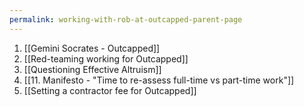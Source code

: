 ```yaml
---
permalink: working-with-rob-at-outcapped-parent-page
---
```


1. [[Gemini Socrates - Outcapped]]
2. [[Red-teaming working for Outcapped]]
3. [[Questioning Effective Altruism]]
4. [[11. Manifesto - "Time to re-assess full-time vs part-time work"]]
5. [[Setting a contractor fee for Outcapped]]